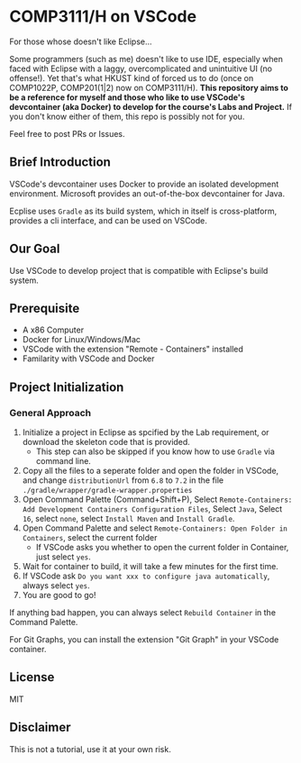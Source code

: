 # COMP3111/H on VSCode

For those whose doesn't like Eclipse...

Some programmers (such as me) doesn't like to use IDE, especially when faced with Eclipse with a laggy, overcomplicated and unintuitive UI (no offense!). 
Yet that's what HKUST kind of forced us to do (once on COMP1022P, COMP201(1|2) now on COMP3111/H).
**This repository aims to be a reference for myself and those who like to use VSCode's devcontainer (aka Docker) to develop for the course's Labs and Project.**
If you don't know either of them, this repo is possibly not for you.

Feel free to post PRs or Issues.

## Brief Introduction

VSCode's devcontainer uses Docker to provide an isolated development environment. Microsoft provides an out-of-the-box devcontainer for Java.

Ecplise uses `Gradle` as its build system, which in itself is cross-platform, provides a cli interface, and can be used on VSCode.

## Our Goal

Use VSCode to develop project that is compatible with Eclipse's build system.

## Prerequisite

* A x86 Computer
* Docker for Linux/Windows/Mac
* VSCode with the extension "Remote - Containers" installed
* Familarity with VSCode and Docker

## Project Initialization

### General Approach

1. Initialize a project in Eclipse as spcified by the Lab requirement, or download the skeleton code that is provided.
    * This step can also be skipped if you know how to use `Gradle` via command line.
2. Copy all the files to a seperate folder and open the folder in VSCode, and change `distributionUrl` from `6.8` to `7.2` in the file `./gradle/wrapper/gradle-wrapper.properties`
3. Open Command Palette (Command+Shift+P), Select `Remote-Containers: Add Development Containers Configuration Files`, Select `Java`, Select `16`, select `none`, select `Install Maven` and `Install Gradle`.
4. Open Command Palette and select `Remote-Containers: Open Folder in Containers`, select the current folder
    * If VSCode asks you whether to open the current folder in Container, just select `yes`.
5. Wait for container to build, it will take a few minutes for the first time.
6. If VSCode ask `Do you want xxx to configure java automatically`, always select `yes`.
7. You are good to go!

If anything bad happen, you can always select `Rebuild Container` in the Command Palette.

For Git Graphs, you can install the extension "Git Graph" in your VSCode container.

## License

MIT

## Disclaimer

This is not a tutorial, use it at your own risk.
